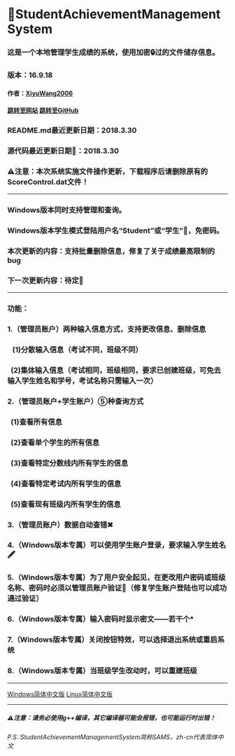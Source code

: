 ﻿# 💯StudentAchievementManagementSystem
<h3>这是一个本地管理学生成绩的系统，使用加密🔒过的文件储存信息。</h3>
<h3>版本：16.9.18</h3>
<h4>作者：<a href="https://github.com/XiyuWang2006/">XiyuWang2006</a></h4>
<h4><a href="https://xiyuwang2006.github.io/StudentAchievementManagementSystem/">跳转至网站</a>  <a href="https://github.com/XiyuWang2006/StudentAchievementManagementSystem/">跳转至GitHub</a></h4>
<h3>README.md最近更新日期：2018.3.30</h3>
<h3>源代码最近更新日期📅：2018.3.30</h3>
<h3>⚠注意：本次系统实施文件操作更新，下载程序后请删除原有的ScoreControl.dat文件！</h3>
<hr />
<h3>Windows版本同时支持管理和查询。</h3> 
<h3>Windows版本学生模式登陆用户名“Student”或“学生”👱，免密码。</h3>
<h3>本次更新的内容：支持批量删除信息，修复了关于成绩最高限制的bug</h3>
<h3>下一次更新内容：待定🏴</h3>
<hr />

<h3>功能：</h3>
<h3>1.（管理员账户）两种输入信息方式，支持更改信息、删除信息</h3>
<h3>    (1)分散输入信息（考试不同，班级不同）</h3>
<h3>    (2)集体输入信息（考试相同，班级相同，要求已创建班级，可免去输入学生姓名和学号，考试名称只需输入一次）</h3>
<h3>2.（管理员账户+学生账户）⑤种查询方式</h3>
<h3>    (1)查看所有信息</h3>
<h3>    (2)查看单个学生的所有信息</h3>
<h3>    (3)查看特定分数线内所有学生的信息</h3>
<h3>    (4)查看特定考试内所有学生的信息</h3>
<h3>    (5)查看现有班级内所有学生的信息</h3>
<h3>3.（管理员账户）数据自动查错✖</h3>
<h3>4.（Windows版本专属）可以使用学生账户登录，要求输入学生姓名🖋</h3>
<h3>5.（Windows版本专属）为了用户安全起见，在更改用户密码或班级名称、密码时必须以管理员账户验证🛂（修复学生账户登陆也可以成功通过验证）</h3>
<h3>6.（Windows版本专属）输入密码时显示密文——若干个*</h3>
<h3>7.（Windows版本专属）关闭按钮特效，可以选择退出系统或重启系统</h3>
<h3>8.（Windows版本专属）当班级学生改动时，可以重建班级</h3>
<hr />
<p><a href="https://xiyuwang2006.github.io/StudentAchievementManagementSystem/WindowsEdition/">Windows简体中文版</a>
 <a href="https://xiyuwang2006.github.io/StudentAchievementManagementSystem/LinuxEdition/">Linux简体中文版</a></p>
<hr />
<h5>⚠注意：请务必使用g++编译，其它编译器可能会报错，也可能运行时出错！</h5>
<h6>P.S.:StudentAchievementManagementSystem简称SAMS，zh-cn代表简体中文</h6>
